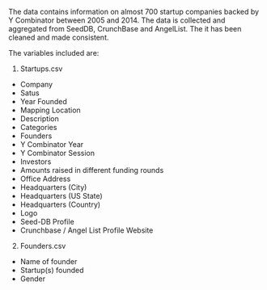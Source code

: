 The data contains information on almost 700 startup companies backed by Y Combinator between 2005 and 2014.
The data is collected and aggregated from SeedDB, CrunchBase and AngelList. The it has been cleaned and made consistent.

The variables included are:

1. Startups.csv

- Company	
- Satus
- Year Founded
- Mapping Location	
- Description	
- Categories
- Founders	
- Y Combinator Year	
- Y Combinator Session	
- Investors	
- Amounts raised in different funding rounds	
- Office Address	
- Headquarters (City)	
- Headquarters (US State)	
- Headquarters (Country)	
- Logo	
- Seed-DB Profile	
- Crunchbase / Angel List Profile	Website

2. Founders.csv

- Name of founder
- Startup(s) founded
- Gender
